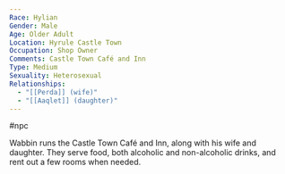 ```yaml
---
Race: Hylian
Gender: Male
Age: Older Adult
Location: Hyrule Castle Town
Occupation: Shop Owner
Comments: Castle Town Café and Inn
Type: Medium
Sexuality: Heterosexual
Relationships:
  - "[[Perda]] (wife)"
  - "[[Aaqlet]] (daughter)"
---
```

#npc 

Wabbin runs the Castle Town Café and Inn, along with his wife and daughter. They serve food, both alcoholic and non-alcoholic drinks, and rent out a few rooms when needed.
